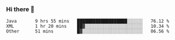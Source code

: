 ### Hi there 👋

<!--
**urzz/urzz** is a ✨ _special_ ✨ repository because its `README.md` (this file) appears on your GitHub profile.

Here are some ideas to get you started:

- 🔭 I’m currently working on ...
- 🌱 I’m currently learning ...
- 👯 I’m looking to collaborate on ...
- 🤔 I’m looking for help with ...
- 💬 Ask me about ...
- 📫 How to reach me: ...
- 😄 Pronouns: ...
- ⚡ Fun fact: ...
-->

<!--START_SECTION:waka-->

```text
Java       9 hrs 55 mins   ███████████████████░░░░░░   76.12 %
XML        1 hr 20 mins    ██▓░░░░░░░░░░░░░░░░░░░░░░   10.34 %
Other      51 mins         █▓░░░░░░░░░░░░░░░░░░░░░░░   06.56 %
```

<!--END_SECTION:waka-->

